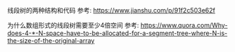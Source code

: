 线段树的两种结构和代码
参考: https://www.jianshu.com/p/91f2c503e62f

为什么数组形式的线段树需要至少4倍空间
参考: https://www.quora.com/Why-does-4-*-N-space-have-to-be-allocated-for-a-segment-tree-where-N-is-the-size-of-the-original-array

